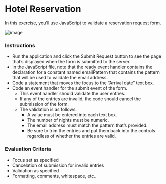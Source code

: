# Hotel Reservation

In this exercise, you’ll use JavaScript to validate a reservation request form.

![image](https://user-images.githubusercontent.com/17011204/206771649-bc93c8a6-79aa-4406-8904-9d47e36e8bde.png)


### Instructions
- Run the application and click the Submit Request button to see the page that’s displayed when the form is submitted to the server.
- In the JavaScript file, note that the ready event handler contains the declaration for a constant named emailPattern that contains the pattern that will be used to validate the email address.
- Code a statement that moves the focus to the “Arrival date” text box.
- Code an event handler for the submit event of the form. 
  - This event handler should validate the user entries. 
  - If any of the entries are invalid, the code should cancel the submission of the form. 
  - The validation is as follows:
    - A value must be entered into each text box.
    - The number of nights must be numeric.
    - The email address must match the pattern that’s provided.
    - Be sure to trim the entries and put them back into the controls regardless of whether the entries are valid.
    
### Evaluation Criteria

- Focus set as specified
- Cancelation of submission for invalid entries
- Validation as specified
- Formatting, comments, whitespace, etc..


  
